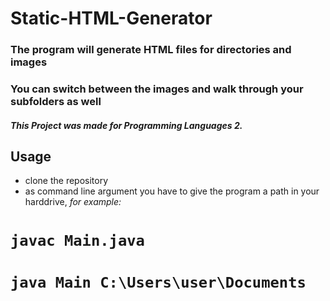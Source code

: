 # Static-HTML-Generator
### The program will generate HTML files for directories and images
### You can switch between the images and walk through your subfolders as well
#### *This Project was made for Programming Languages 2.*

## Usage
- clone the repository
- as command line argument you have to give the program a path in your harddrive, *for example:*
# `javac Main.java`
# `java Main C:\Users\user\Documents`

